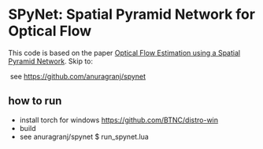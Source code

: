 # SPyNet: Spatial Pyramid Network for Optical Flow
This code is based on the paper [Optical Flow Estimation using a Spatial Pyramid Network](https://arxiv.org/abs/1611.00850). Skip to:

 see https://github.com/anuragranj/spynet
 
## how to run
- install torch for windows https://github.com/BTNC/distro-win
- build
- see anuragranj/spynet $ run_spynet.lua
